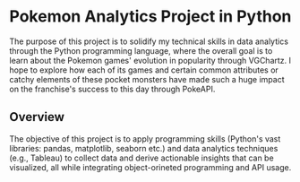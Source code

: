 # Pokemon Analytics Project in Python

The purpose of this project is to solidify my technical skills in data analytics through the Python programming language, where the overall goal is to learn about the Pokemon games' evolution in popularity through VGChartz. I hope to explore how each of its games and certain common attributes or catchy elements of these pocket monsters have made such a huge impact on the franchise's success to this day through PokeAPI.

## Overview

The objective of this project is to apply programming skills (Python's vast libraries: pandas, matplotlib, seaborn etc.) and data analytics techniques (e.g., Tableau) to collect data and derive actionable insights that can be visualized, all while integrating object-orineted programming and API usage.

